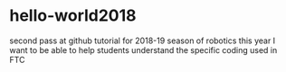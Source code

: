 # hello-world2018
second pass at github tutorial for 2018-19 season of robotics
this year I want to be able to help students understand the specific coding used in FTC
